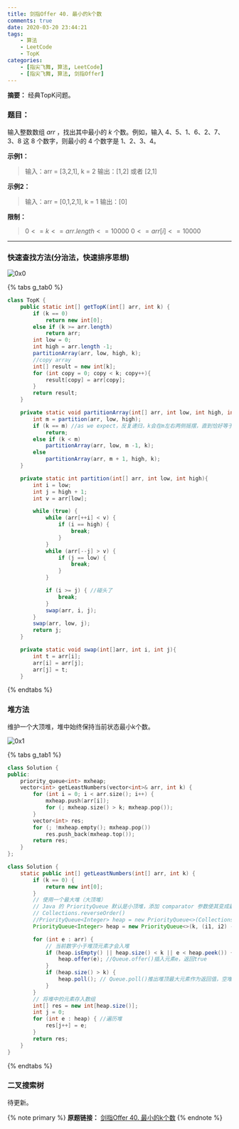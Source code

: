 ```yaml
---
title: 剑指Offer 40. 最小的k个数
comments: true
date: 2020-03-20 23:44:21
tags:
    - 算法
    - LeetCode
    - TopK
categories:
    - [指尖飞舞, 算法, LeetCode]
    - [指尖飞舞, 算法, 剑指Offer]
---
```

__摘要：__
经典TopK问题。
<!--more-->

### 题目：
输入整数数组 $arr$ ，找出其中最小的 $k$ 个数。例如，输入 $4、5、1、6、2、7、3、8$ 这 $8$ 个数字，则最小的 $4$ 个数字是 $1、2、3、4$。

__示例1：__
> 输入：arr = [3,2,1], k = 2
> 输出：[1,2] 或者 [2,1]

__示例2：__
> 输入：arr = [0,1,2,1], k = 1
> 输出：[0]

__限制：__
> $0 <= k <= arr.length <= 10000$
> $0 <= arr[i] <= 10000$
___

### 快速查找方法(分治法，快速排序思想)

![0x0](1.png)

{% tabs g_tab0 %}
<!-- tab Java -->
```Java
class TopK {
    public static int[] getTopK(int[] arr, int k) {
        if (k == 0)
            return new int[0];
        else if (k >= arr.length)
            return arr;
        int low = 0;
        int high = arr.length -1;
        partitionArray(arr, low, high, k);
        //copy array
        int[] result = new int[k];
        for (int copy = 0; copy < k; copy++){
            result[copy] = arr[copy];
        }
        return result;
    }

    private static void partitionArray(int[] arr, int low, int high, int k) {
        int m = partition(arr, low, high);
        if (k == m) //as we expect，反复递归，k会在m左右两侧摇摆，直到恰好等于m
            return;
        else if (k < m)
            partitionArray(arr, low, m -1, k);
        else
            partitionArray(arr, m + 1, high, k);
    }

    private static int partition(int[] arr, int low, int high){
        int i = low;
        int j = high + 1;
        int v = arr[low];

        while (true) {
            while (arr[++i] < v) {
                if (i == high) {
                    break;
                }
            }
            while (arr[--j] > v) {
                if (j == low) {
                    break;
                }
            }

            if (i >= j) { //碰头了
                break;
            }
            swap(arr, i, j);
        }
        swap(arr, low, j);
        return j;
    }

    private static void swap(int[]arr, int i, int j){
        int t = arr[i];
        arr[i] = arr[j];
        arr[j] = t;
    }
```
<!-- endtab -->
{% endtabs %}

### 堆方法
维护一个大顶堆，堆中始终保持当前状态最小k个数。

![0x1](2.gif)

{% tabs g_tab1 %}
<!-- tab C++ -->
```c++
class Solution {
public:
    priority_queue<int> mxheap;
    vector<int> getLeastNumbers(vector<int>& arr, int k) {
        for (int i = 0; i < arr.size(); i++) {
            mxheap.push(arr[i]);
            for (; mxheap.size() > k; mxheap.pop());
        }
        vector<int> res;
        for (; !mxheap.empty(); mxheap.pop())
            res.push_back(mxheap.top());
        return res;
    }
};
```
<!-- endtab -->

<!-- tab Java -->

```Java
class Solution {
    static public int[] getLeastNumbers(int[] arr, int k) {
        if (k == 0) {
            return new int[0];
        }
        // 使用一个最大堆（大顶堆）
        // Java 的 PriorityQueue 默认是小顶堆，添加 comparator 参数使其变成最大堆,or we can do it like this:
        // Collections.reverseOrder()
        //PriorityQueue<Integer> heap = new PriorityQueue<>(Collections.reverseOrder());
        PriorityQueue<Integer> heap = new PriorityQueue<>(k, (i1, i2) -> Integer.compare(i2, i1));

        for (int e : arr) {
            // 当前数字小于堆顶元素才会入堆
            if (heap.isEmpty() || heap.size() < k || e < heap.peek()) { //Queue.peek()返回堆顶最大元素（不删除），空堆返回null
                heap.offer(e); //Queue.offer()插入元素e，返回true
            }
            if (heap.size() > k) {
                heap.poll(); // Queue.poll()推出堆顶最大元素作为返回值，空堆返回null
            }
        }
        // 将堆中的元素存入数组
        int[] res = new int[heap.size()];
        int j = 0;
        for (int e : heap) { //遍历堆
            res[j++] = e;
        }
        return res;
    }
}
```
<!-- endtab -->
{% endtabs %}

### 二叉搜索树
待更新。

{% note primary %}
__原题链接：__ [剑指Offer 40. 最小的k个数](https://leetcode-cn.com/problems/zui-xiao-de-kge-shu-lcof/)
{% endnote %}